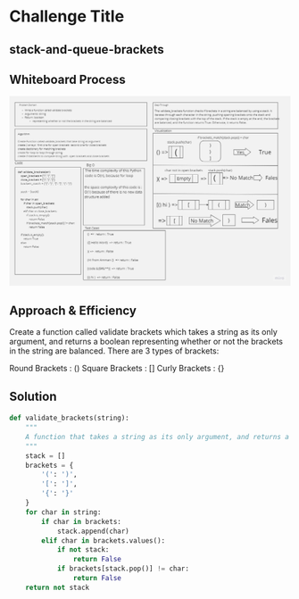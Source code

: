 # Challenge Title 
## stack-and-queue-brackets

## Whiteboard Process
![stack_and_queue_brackets](./Brackets.jpg)

## Approach & Efficiency
Create a function called validate brackets which takes a string as its only argument, and returns a boolean representing whether or not the brackets in the string are balanced. There are 3 types of brackets:

Round Brackets : ()
Square Brackets : []
Curly Brackets : {}

## Solution
``` python
def validate_brackets(string):
    """
    A function that takes a string as its only argument, and returns a boolean representing whether or not the brackets in the string are balanced.
    """
    stack = []
    brackets = {
        '(': ')',
        '[': ']',
        '{': '}'
    }
    for char in string:
        if char in brackets:
            stack.append(char)
        elif char in brackets.values():
            if not stack:
                return False
            if brackets[stack.pop()] != char:
                return False
    return not stack
```